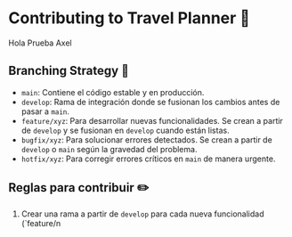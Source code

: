 # Contributing to Travel Planner 🚀
Hola Prueba Axel
## Branching Strategy 🌿

- `main`: Contiene el código estable y en producción.
- `develop`: Rama de integración donde se fusionan los cambios antes de pasar a `main`.
- `feature/xyz`: Para desarrollar nuevas funcionalidades. Se crean a partir de `develop` y se fusionan en `develop` cuando están listas.
- `bugfix/xyz`: Para solucionar errores detectados. Se crean a partir de `develop` o `main` según la gravedad del problema.
- `hotfix/xyz`: Para corregir errores críticos en `main` de manera urgente.

## Reglas para contribuir ✏️
1. Crear una rama a partir de `develop` para cada nueva funcionalidad (`feature/n
